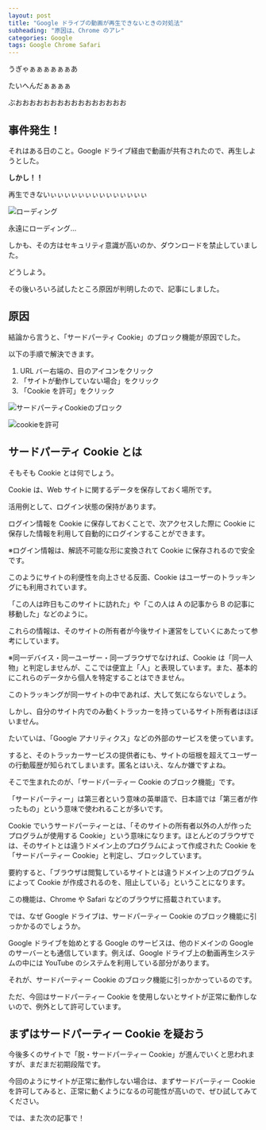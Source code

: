 ```yaml
---
layout: post
title: "Google ドライブの動画が再生できないときの対処法"
subheading: "原因は、Chrome のアレ"
categories: Google
tags: Google Chrome Safari
---
```


うぎゃぁぁぁぁぁぁあ

たいへんだぁぁぁぁ

ぶおおおおおおおおおおおおおおおお


## 事件発生！
それはある日のこと。Google ドライブ経由で動画が共有されたので、再生しようとした。

**しかし！！**

再生できないぃぃぃぃぃぃぃぃぃぃぃぃぃぃ

![ローディング](https://user-images.githubusercontent.com/75155258/132655066-b2fa2534-e9da-4d97-954b-fa12dfcc5133.png)

永遠にローディング...



しかも、その方はセキュリティ意識が高いのか、ダウンロードを禁止していました。

どうしよう。

その後いろいろ試したところ原因が判明したので、記事にしました。

## 原因

結論から言うと、「サードパーティ Cookie」のブロック機能が原因でした。

以下の手順で解決できます。

1. URL バー右端の、目のアイコンをクリック
2. 「サイトが動作していない場合」をクリック
3. 「Cookie を許可」をクリック

![サードパーティCookieのブロック](https://user-images.githubusercontent.com/75155258/132655587-c7f39545-efc6-46e9-ac44-c5d33ce3a64a.png)

![cookieを許可](https://user-images.githubusercontent.com/75155258/132656296-20c2d78f-995d-49bb-ac73-f97290017faf.png)


## サードパーティ Cookie とは

そもそも Cookie とは何でしょう。

Cookie は、Web サイトに関するデータを保存しておく場所です。

活用例として、ログイン状態の保持があります。

ログイン情報を Cookie に保存しておくことで、次アクセスした際に Cookie に保存した情報を利用して自動的にログインすることができます。

※ログイン情報は、解読不可能な形に変換されて Cookie に保存されるので安全です。

このようにサイトの利便性を向上させる反面、Cookie はユーザーのトラッキングにも利用されています。

「この人は昨日もこのサイトに訪れた」や「この人は A の記事から B の記事に移動した」などのように。

これらの情報は、そのサイトの所有者が今後サイト運営をしていくにあたって参考にしています。

※同一デバイス・同一ユーザー・同一ブラウザでなければ、Cookie は「同一人物」と判定しませんが、ここでは便宜上「人」と表現しています。また、基本的にこれらのデータから個人を特定することはできません。

このトラッキングが同一サイトの中であれば、大して気にならないでしょう。

しかし、自分のサイト内でのみ動くトラッカーを持っているサイト所有者はほぼいません。

たいていは、「Google アナリティクス」などの外部のサービスを使っています。

すると、そのトラッカーサービスの提供者にも、サイトの垣根を超えてユーザーの行動履歴が知られてしまいます。匿名とはいえ、なんか嫌ですよね。

そこで生まれたのが、「サードパーティー Cookie のブロック機能」です。

「サードパーティー」は第三者という意味の英単語で、日本語では「第三者が作ったもの」という意味で使われることが多いです。

Cookie でいうサードパーティーとは、「そのサイトの所有者以外の人が作ったプログラムが使用する Cookie」という意味になります。ほとんどのブラウザでは、そのサイトとは違うドメイン上のプログラムによって作成された Cookie を「サードパーティー Cookie」と判定し、ブロックしています。

要約すると、「ブラウザは閲覧しているサイトとは違うドメイン上のプログラムによって Cookie が作成されるのを、阻止している」ということになります。

この機能は、Chrome や Safari などのブラウザに搭載されています。

では、なぜ Google ドライブは、サードパーティー Cookie のブロック機能に引っかかるのでしょうか。

Google ドライブを始めとする Google のサービスは、他のドメインの Google のサーバーとも通信しています。例えば、Google ドライブ上の動画再生システムの中には YouTube のシステムを利用している部分があります。

それが、サードパーティー Cookie のブロック機能に引っかかっているのです。

ただ、今回はサードパーティー Cookie を使用しないとサイトが正常に動作しないので、例外として許可しています。

## まずはサードパーティー Cookie を疑おう
今後多くのサイトで「脱・サードパーティー Cookie」が進んでいくと思われますが、まだまだ初期段階です。

今回のようにサイトが正常に動作しない場合は、まずサードパーティー Cookie を許可してみると、正常に動くようになるの可能性が高いので、ぜひ試してみてください。

では、また次の記事で！
